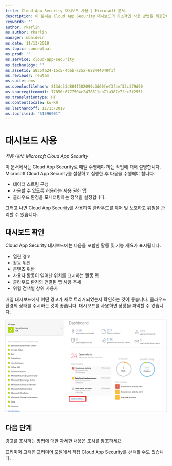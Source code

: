 ```yaml
---
title: Cloud App Security 대시보드 사용 | Microsoft 문서
description: 이 문서는 Cloud App Security 대시보드의 기초적인 사용 방법을 제공합니다.
keywords: ''
author: rkarlin
ms.author: rkarlin
manager: mbaldwin
ms.date: 11/13/2018
ms.topic: conceptual
ms.prod: ''
ms.service: cloud-app-security
ms.technology: ''
ms.assetid: a835fa24-15c5-4bbb-a25a-688444040f1f
ms.reviewer: reutam
ms.suite: ems
ms.openlocfilehash: 813dc33d884f502090c3d60fef3faef33c379d90
ms.sourcegitcommit: 77850c6777504c2478611cb71a387e7fcc5f2551
ms.translationtype: HT
ms.contentlocale: ko-KR
ms.lasthandoff: 11/13/2018
ms.locfileid: "51596901"
---
```

# <a name="working-with-the-dashboard"></a>대시보드 사용

*적용 대상: Microsoft Cloud App Security*

이 문서에서는 Cloud App Security로 매일 수행해야 하는 작업에 대해 설명합니다.  Microsoft Cloud App Security를 설정하고 실행한 후 다음을 수행해야 합니다.

- 데이터 스트림 구성
- 사용할 수 있도록 허용하는 사용 권한 앱 
- 클라우드 환경을 모니터링하는 정책을 설정합니다. 

그러고 나면 Cloud App Security를 사용하여 클라우드를 제어 및 보호하고 위험을 관리할 수 있습니다.  



## <a name="check-the-dashboard"></a>대시보드 확인  
Cloud App Security 대시보드에는 다음을 포함한 활동 및 기능 개요가 표시됩니다.

- 열린 경고
- 활동 위반
- 콘텐츠 위반
- 사용자 활동이 일어난 위치를 표시하는 활동 맵
- 클라우드 환경의 연결된 앱 사용 추세
- 위협 검색별 상위 사용자

매일 대시보드에서 어떤 경고가 새로 트리거되었는지 확인하는 것이 좋습니다. 클라우드 환경의 상태를 주시하는 것이 좋습니다. 대시보드를 사용하면 상황을 파악할 수 있습니다.  

![Cloud App Security 대시보드](./media/dashboard.png "대시보드")  


## <a name="next-steps"></a>다음 단계  
경고를 조사하는 방법에 대한 자세한 내용은 [조사](investigate.md)를 참조하세요.  

프리미어 고객은 [프리미어 포털](https://premier.microsoft.com/)에서 직접 Cloud App Security를 선택할 수도 있습니다.  
